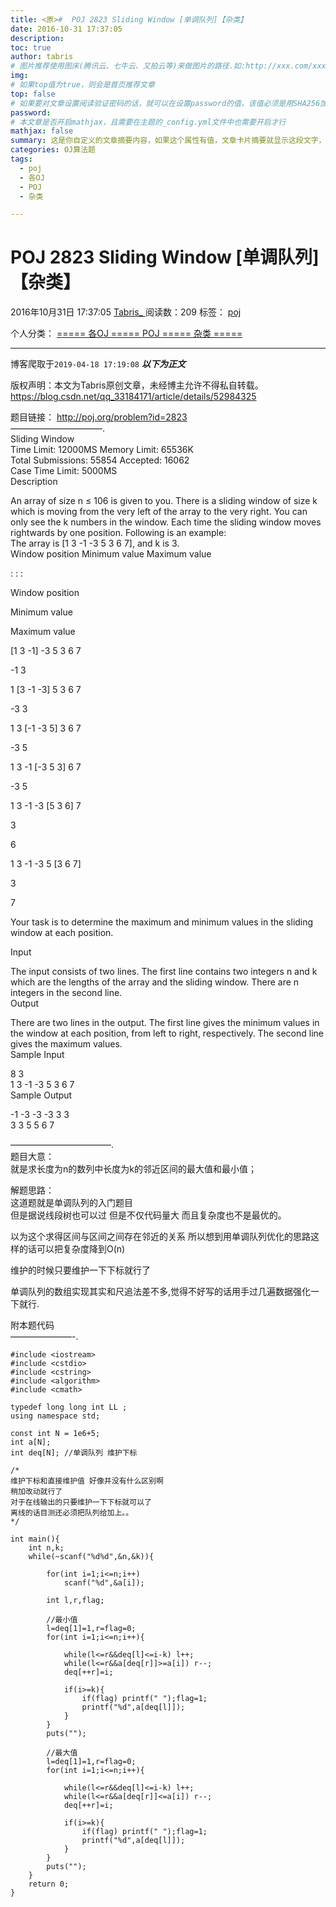 ```yaml
---
title: <原>#  POJ 2823 Sliding Window [单调队列]【杂类】
date: 2016-10-31 17:37:05
description:
toc: true
author: tabris
# 图片推荐使用图床(腾讯云、七牛云、又拍云等)来做图片的路径.如:http://xxx.com/xxx.jpg
img: 
# 如果top值为true，则会是首页推荐文章
top: false
# 如果要对文章设置阅读验证密码的话，就可以在设置password的值，该值必须是用SHA256加密后的密码，防止被他人识破
password: 
# 本文章是否开启mathjax，且需要在主题的_config.yml文件中也需要开启才行
mathjax: false
summary: 这是你自定义的文章摘要内容，如果这个属性有值，文章卡片摘要就显示这段文字，否则程序会自动截取文章的部分内容作为摘要
categories: OJ算法题
tags:
  - poj
  - 各OJ
  - POJ
  - 杂类

---
```





#  POJ 2823 Sliding Window [单调队列]【杂类】

2016年10月31日 17:37:05  [ Tabris_ ](https://me.csdn.net/qq_33184171) 阅读数：209
标签：  [ poj ](https://so.csdn.net/so/search/s.do?q=poj&t=blog)

个人分类：  [ ===== 各OJ =====
](https://blog.csdn.net/qq_33184171/article/category/6362379) [ POJ
](https://blog.csdn.net/qq_33184171/article/category/6114215) [ ===== 杂类 =====
](https://blog.csdn.net/qq_33184171/article/category/6362373)


--- 
 博客爬取于`2019-04-18 17:19:08`
***以下为正文***

版权声明：本文为Tabris原创文章，未经博主允许不得私自转载。
https://blog.csdn.net/qq_33184171/article/details/52984325

题目链接： [ http://poj.org/problem?id=2823 ](http://poj.org/problem?id=2823)  
——————————–.  
Sliding Window  
Time Limit: 12000MS Memory Limit: 65536K  
Total Submissions: 55854 Accepted: 16062  
Case Time Limit: 5000MS  
Description

An array of size n ≤ 106 is given to you. There is a sliding window of size k
which is moving from the very left of the array to the very right. You can
only see the k numbers in the window. Each time the sliding window moves
rightwards by one position. Following is an example:  
The array is [1 3 -1 -3 5 3 6 7], and k is 3.  
Window position Minimum value Maximum value

:  :  :

Window position

Minimum value

Maximum value

[1 3 -1] -3 5 3 6 7

-1 
3

1 [3 -1 -3] 5 3 6 7

-3 
3

1 3 [-1 -3 5] 3 6 7

-3 
5

1 3 -1 [-3 5 3] 6 7

-3 
5

1 3 -1 -3 [5 3 6] 7

3

6

1 3 -1 -3 5 [3 6 7]

3

7

Your task is to determine the maximum and minimum values in the sliding window
at each position.

Input

The input consists of two lines. The first line contains two integers n and k
which are the lengths of the array and the sliding window. There are n
integers in the second line.  
Output

There are two lines in the output. The first line gives the minimum values in
the window at each position, from left to right, respectively. The second line
gives the maximum values.  
Sample Input

8 3  
1 3 -1 -3 5 3 6 7  
Sample Output

-1 -3 -3 -3 3 3   
3 3 5 5 6 7

———————————–.  
题目大意：  
就是求长度为n的数列中长度为k的邻近区间的最大值和最小值；

解题思路：  
这道题就是单调队列的入门题目  
但是据说线段树也可以过 但是不仅代码量大 而且复杂度也不是最优的。

以为这个求得区间与区间之间存在邻近的关系 所以想到用单调队列优化的思路这样的话可以把复杂度降到O(n)

维护的时候只要维护一下下标就行了

单调队列的数组实现其实和尺追法差不多,觉得不好写的话用手过几遍数据强化一下就行.

附本题代码  
———————-.

    
    
    #include <iostream>
    #include <cstdio>
    #include <cstring>
    #include <algorithm>
    #include <cmath>
    
    typedef long long int LL ;
    using namespace std;
    
    const int N = 1e6+5;
    int a[N];
    int deq[N]; //单调队列 维护下标
    
    /*
    维护下标和直接维护值 好像并没有什么区别啊
    稍加改动就行了
    对于在线输出的只要维护一下下标就可以了
    离线的话目测还必须把队列给加上。。
    */
    
    int main(){
        int n,k;
        while(~scanf("%d%d",&n,&k)){
    
            for(int i=1;i<=n;i++)
                scanf("%d",&a[i]);
    
            int l,r,flag;
    
            //最小值
            l=deq[1]=1,r=flag=0;
            for(int i=1;i<=n;i++){
    
                while(l<=r&&deq[l]<=i-k) l++;
                while(l<=r&&a[deq[r]]>=a[i]) r--;
                deq[++r]=i;
    
                if(i>=k){
                    if(flag) printf(" ");flag=1;
                    printf("%d",a[deq[l]]);
                }
            }
            puts("");
    
            //最大值
            l=deq[1]=1,r=flag=0;
            for(int i=1;i<=n;i++){
    
                while(l<=r&&deq[l]<=i-k) l++;
                while(l<=r&&a[deq[r]]<=a[i]) r--;
                deq[++r]=i;
    
                if(i>=k){
                    if(flag) printf(" ");flag=1;
                    printf("%d",a[deq[l]]);
                }
            }
            puts("");
        }
        return 0;
    }
    

